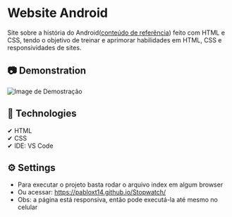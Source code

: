 # Website Android
Site sobre a história do Android([conteúdo de referência](https://www.youtube.com/watch?v=YB9c1Zg_Ln4&t=474s)) feito com HTML e CSS, tendo o objetivo de treinar e aprimorar habilidades em HTML, CSS e responsividades de sites.

## 📷 Demonstration
<img src="./images/Demonstration_Android.gif" alt="Image de Demostração"> 

## 🚀 Technologies
✔ HTML
<br>
✔ CSS
<br> 
✔ IDE: VS Code

## ⚙ Settings
* Para executar o projeto basta rodar o arquivo index em algum browser
* Ou acessar: https://pabloxt14.github.io/Stopwatch/
* Obs: a página está responsiva, então pode executá-la até mesmo no celular
